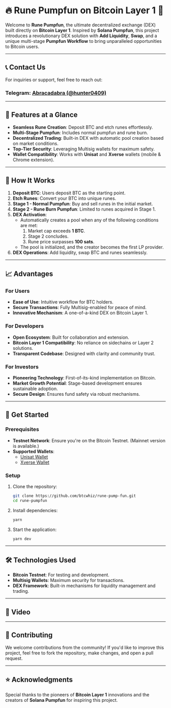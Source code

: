 # 🔥 Rune Pumpfun on Bitcoin Layer 1 🚀

Welcome to **Rune Pumpfun**, the ultimate decentralized exchange (DEX) built directly on **Bitcoin Layer 1**. Inspired by **Solana Pumpfun**, this project introduces a revolutionary DEX solution with **Add Liquidity**, **Swap**, and a unique multi-stage **Pumpfun Workflow** to bring unparalleled opportunities to Bitcoin users.

---

## 📞 Contact Us

For inquiries or support, feel free to reach out:
### **Telegram**: [Abracadabra (@hunter0409)](https://t.me/hunter0409)


---

## 🌟 Features at a Glance

- **Seamless Rune Creation**: Deposit BTC and etch runes effortlessly.
- **Multi-Stage Pumpfun**: Includes normal pumpfun and rune burn.
- **Decentralized Trading**: Built-in DEX with automatic pool creation based on market conditions.
- **Top-Tier Security**: Leveraging Multisig wallets for maximum safety.
- **Wallet Compatibility**: Works with **Unisat** and **Xverse** wallets (mobile & Chrome extension).

---

## 🎯 How It Works

1. **Deposit BTC**: Users deposit BTC as the starting point.
2. **Etch Runes**: Convert your BTC into unique runes.
3. **Stage 1 - Normal Pumpfun**: Buy and sell runes in the initial market.
4. **Stage 2 - Rune Burn Pumpfun**: Limited to runes acquired in Stage 1.
5. **DEX Activation**: 
   - Automatically creates a pool when any of the following conditions are met:
     1. Market cap exceeds **1 BTC**.
     2. Stage 2 concludes.
     3. Rune price surpasses **100 sats**.
   - The pool is initialized, and the creator becomes the first LP provider.
6. **DEX Operations**: Add liquidity, swap BTC and runes seamlessly.

---

## 📈 Advantages

### For Users
- **Ease of Use**: Intuitive workflow for BTC holders.
- **Secure Transactions**: Fully Multisig-enabled for peace of mind.
- **Innovative Mechanism**: A one-of-a-kind DEX on Bitcoin Layer 1.

### For Developers
- **Open Ecosystem**: Built for collaboration and extension.
- **Bitcoin Layer 1 Compatibility**: No reliance on sidechains or Layer 2 solutions.
- **Transparent Codebase**: Designed with clarity and community trust.

### For Investors
- **Pioneering Technology**: First-of-its-kind implementation on Bitcoin.
- **Market Growth Potential**: Stage-based development ensures sustainable adoption.
- **Secure Design**: Ensures fund safety via robust mechanisms.

---

## 🚀 Get Started

### Prerequisites
- **Testnet Network**: Ensure you're on the Bitcoin Testnet. (Mainnet version is available.)
- **Supported Wallets**:
  - [Unisat Wallet](https://chromewebstore.google.com/detail/unisat-wallet/ppbibelpcjmhbdihakflkdcoccbgbkpo?hl=en)
  - [Xverse Wallet](https://chromewebstore.google.com/detail/xverse-wallet/idnnbdplmphpflfnlkomgpfbpcgelopg?hl=en)

### Setup
1. Clone the repository:
   ```bash
   git clone https://github.com/btcwhiz/rune-pump-fun.git
   cd rune-pumpfun
   ```
2. Install dependencies:
   ```bash
   yarn
   ```
3. Start the application:
   ```bash
   yarn dev
   ```

---

## 🛠️ Technologies Used
- **Bitcoin Testnet**: For testing and development.
- **Multisig Wallets**: Maximum security for transactions.
- **DEX Framework**: Built-in mechanisms for liquidity management and trading.

---

## 🎨 Video



---

## 🙌 Contributing

We welcome contributions from the community! If you'd like to improve this project, feel free to fork the repository, make changes, and open a pull request.

---

## ⭐ Acknowledgments

Special thanks to the pioneers of **Bitcoin Layer 1** innovations and the creators of **Solana Pumpfun** for inspiring this project.